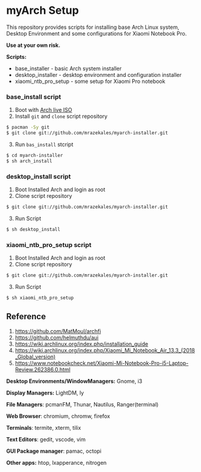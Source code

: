 # myArch Setup
This repository provides scripts for installing base Arch Linux system, Desktop Environment and some configurations for Xiaomi Notebook Pro. 

**Use at your own risk.**

**Scripts:**
* base_installer - basic Arch system installer
* desktop_installer - desktop environment and configuration installer
* xiaomi_ntb_pro_setup - some setup for Xiaomi Pro notebook

### base_install script

1. Boot with [Arch live ISO](https://www.archlinux.org/download/)
2. Install `git` and `clone` script repository
```bash
$ pacman -Sy git
$ git clone git://github.com/mrazekales/myarch-installer.git
```
3. Run `bas_install` stcript
```bash
$ cd myarch-installer
$ sh arch_install 
```

### desktop_install script

1. Boot Installed Arch and login as root
2. Clone script repository
```bash
$ git clone git://github.com/mrazekales/myarch-installer.git
```
3. Run Script
```bash
$ sh desktop_install
```

### xiaomi_ntb_pro_setup script
1. Boot Installed Arch and login as root
2. Clone script repository
```bash
$ git clone git://github.com/mrazekales/myarch-installer.git
```
3. Run Script
```bash
$ sh xiaomi_ntb_pro_setup
```

## Reference
1. https://github.com/MatMoul/archfi
2. https://github.com/helmuthdu/aui
3. https://wiki.archlinux.org/index.php/installation_guide
5. https://wiki.archlinux.org/index.php/Xiaomi_Mi_Notebook_Air_13.3_(2018_Global_version)
6. https://www.notebookcheck.net/Xiaomi-Mi-Notebook-Pro-i5-Laptop-Review.262386.0.html



**Desktop Environments/WindowManagers:**   Gnome, i3

**Display Managers:**  LightDM, ly

**File Managers**: pcmanFM, Thunar, Nautilus, Ranger(terminal)

**Web Browser**: chromium, chromw, firefox

**Terminals**: termite, xterm, tilix

**Text Editors**: gedit, vscode, vim

**GUI Package manager**: pamac, octopi

**Other apps:** htop, lxapperance, nitrogen


